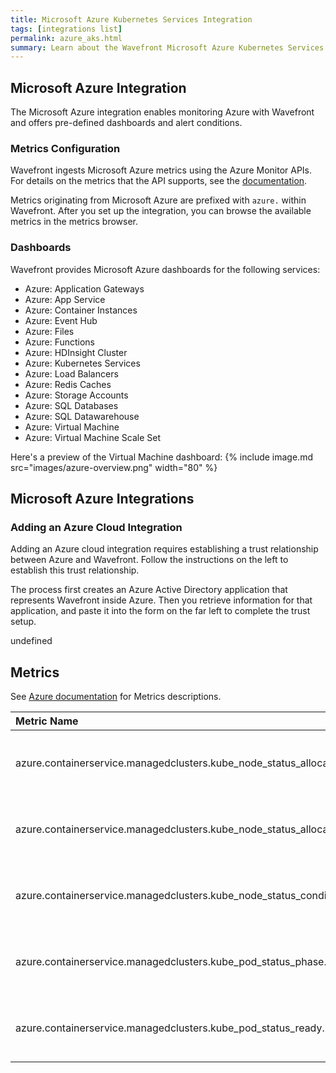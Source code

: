 ```yaml
---
title: Microsoft Azure Kubernetes Services Integration
tags: [integrations list]
permalink: azure_aks.html
summary: Learn about the Wavefront Microsoft Azure Kubernetes Services Integration.
---
```

## Microsoft Azure Integration

The Microsoft Azure integration enables monitoring Azure with Wavefront and offers pre-defined dashboards and alert conditions. 

### Metrics Configuration
Wavefront ingests Microsoft Azure metrics using the Azure Monitor APIs. For details on the metrics that the API supports, see the [documentation](https://docs.microsoft.com/en-us/azure/monitoring-and-diagnostics/monitoring-supported-metrics).

Metrics originating from Microsoft Azure are prefixed with `azure.` within Wavefront. After you set up the integration, you can browse the available metrics in the metrics browser. 

### Dashboards

Wavefront provides Microsoft Azure dashboards for the following services:

- Azure: Application Gateways
- Azure: App Service
- Azure: Container Instances
- Azure: Event Hub
- Azure: Files
- Azure: Functions
- Azure: HDInsight Cluster
- Azure: Kubernetes Services
- Azure: Load Balancers
- Azure: Redis Caches
- Azure: Storage Accounts
- Azure: SQL Databases
- Azure: SQL Datawarehouse
- Azure: Virtual Machine
- Azure: Virtual Machine Scale Set

Here's a preview of the Virtual Machine dashboard:
{% include image.md src="images/azure-overview.png" width="80" %}

## Microsoft Azure Integrations



### Adding an Azure Cloud Integration

Adding an Azure cloud integration requires establishing a trust relationship between Azure and Wavefront. Follow the instructions on the left to establish this trust relationship.

The process first creates an Azure Active Directory application that represents Wavefront inside Azure. Then you retrieve information for that application, and paste it into the form on the far left to complete the trust setup. 



undefined

## Metrics

See [Azure documentation](https://docs.microsoft.com/en-us/azure/azure-monitor/platform/metrics-supported) for Metrics descriptions.  

|Metric Name|Description|
| :--- | :--- |
|azure.containerservice.managedclusters.kube_node_status_allocatable_cpu_cores.*|Statistics: average, count, maximum, minimum|
|azure.containerservice.managedclusters.kube_node_status_allocatable_memory_bytes.*|Statistics: average, count, maximum, minimum|
|azure.containerservice.managedclusters.kube_node_status_condition.*|Statistics: average, count, maximum, minimum|
|azure.containerservice.managedclusters.kube_pod_status_phase.*|Statistics: average, count, maximum, minimum|
|azure.containerservice.managedclusters.kube_pod_status_ready.*|Statistics: average, count, maximum, minimum|
